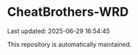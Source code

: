 # CheatBrothers-WRD

Last updated: 2025-06-29 16:54:45

This repository is automatically maintained.
